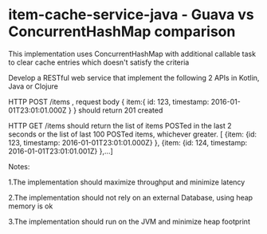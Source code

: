 # item-cache-service-java - Guava vs ConcurrentHashMap comparison
This implementation uses ConcurrentHashMap with additional callable task to clear cache entries which doesn't satisfy the criteria

Develop a RESTful web service that implement the following 2 APIs in Kotlin, Java or Clojure

HTTP POST /items , request body { item:{ id: 123, timestamp: 2016-01-01T23:01:01.000Z } } should return 201 created

HTTP GET /items should return the list of items POSTed in the last 2 seconds or the list of last 100 POSTed items, whichever greater. [ {item: {id: 123, timestamp: 2016-01-01T23:01:01.000Z} }, {item: {id: 124, timestamp: 2016-01-01T23:01:01.001Z} },…]

Notes:

1.The implementation should maximize throughput and minimize latency

2.The implementation should not rely on an external Database, using heap memory is ok

3.The implementation should run on the JVM and minimize heap footprint
